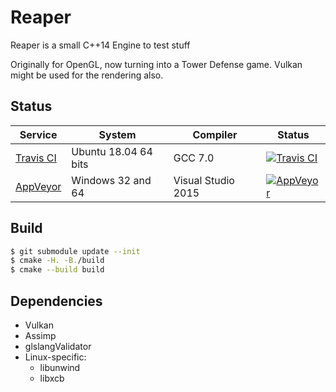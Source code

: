 # Reaper

Reaper is a small C++14 Engine to test stuff

Originally for OpenGL, now turning into a Tower Defense game.
Vulkan might be used for the rendering also.

## Status

| Service | System | Compiler | Status |
| ------- | ------ | -------- | ------ |
| [Travis CI](https://travis-ci.org/Ryp/Reaper)| Ubuntu 18.04 64 bits | GCC 7.0 | [![Travis CI](https://travis-ci.org/Ryp/Reaper.svg?branch=master)](https://travis-ci.org/Ryp/Reaper)
| [AppVeyor](https://ci.appveyor.com/project/Ryp/reaper)| Windows 32 and 64 | Visual Studio 2015 | [![AppVeyor](https://ci.appveyor.com/api/projects/status/hfvvd697p8c6m2or/branch/master?svg=true)](https://ci.appveyor.com/project/Ryp/reaper)

## Build

```sh
$ git submodule update --init
$ cmake -H. -B./build
$ cmake --build build
```

## Dependencies

- Vulkan
- Assimp
- glslangValidator
- Linux-specific:
    - libunwind
    - libxcb
